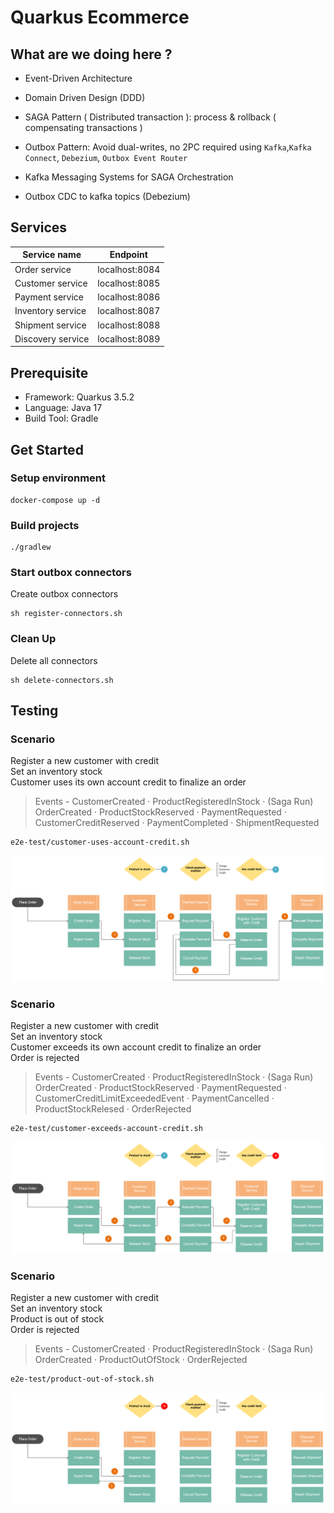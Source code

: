# Quarkus Ecommerce

## What are we doing here ?

- Event-Driven Architecture

- Domain Driven Design (DDD)

- SAGA Pattern ( Distributed transaction ): process & rollback ( compensating transactions )

- Outbox Pattern: Avoid dual-writes, no 2PC required using `Kafka`,`Kafka Connect`, `Debezium`, `Outbox Event Router`

- Kafka Messaging Systems for SAGA Orchestration

- Outbox CDC to kafka topics (Debezium)

## Services
| Service name    | Endpoint       |
|-------------------|----------------|
| Order service     | localhost:8084 |
| Customer service  | localhost:8085 |
| Payment service   | localhost:8086 |
| Inventory service | localhost:8087 |
| Shipment service  | localhost:8088 |
| Discovery service | localhost:8089 |


## Prerequisite
- Framework: Quarkus 3.5.2
- Language: Java 17
- Build Tool: Gradle

## Get Started
### Setup environment

```shell
docker-compose up -d
```

### Build projects
```shell script
./gradlew
```

### Start outbox connectors

Create outbox connectors

```shell
sh register-connectors.sh
```

### Clean Up

Delete all connectors

```shell
sh delete-connectors.sh
```

## Testing
### Scenario
Register a new customer with credit<br />
Set an inventory stock<br />
Customer uses its own account credit to finalize an order
 
> Events - CustomerCreated &#xb7; ProductRegisteredInStock &#xb7; (Saga Run) OrderCreated &#xb7; ProductStockReserved &#xb7; PaymentRequested &#xb7; CustomerCreditReserved &#xb7; PaymentCompleted &#xb7; ShipmentRequested
```bash
e2e-test/customer-uses-account-credit.sh
```

![ScreenShot 1](images/customer-uses-credit-success.png)

### Scenario
Register a new customer with credit<br />
Set an inventory stock<br /> 
Customer exceeds its own account credit to finalize an order<br />
Order is rejected

> Events - CustomerCreated &#xb7; ProductRegisteredInStock &#xb7; (Saga Run) OrderCreated &#xb7; ProductStockReserved &#xb7; PaymentRequested &#xb7; CustomerCreditLimitExceededEvent &#xb7; PaymentCancelled &#xb7; ProductStockRelesed &#xb7; OrderRejected
```bash
e2e-test/customer-exceeds-account-credit.sh
```

![ScreenShot 1](images/customer-exceeds-credit.png)

### Scenario
Register a new customer with credit<br />
Set an inventory stock<br />
Product is out of stock<br />
Order is rejected

> Events - CustomerCreated &#xb7; ProductRegisteredInStock &#xb7; (Saga Run) OrderCreated &#xb7; ProductOutOfStock &#xb7; OrderRejected
```bash
e2e-test/product-out-of-stock.sh
```

![ScreenShot 1](images/product-out-of-stock.png)